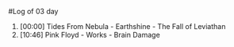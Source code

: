 #Log of 03 day

1. [00:00] Tides From Nebula - Earthshine - The Fall of Leviathan
1. [10:46] Pink Floyd - Works - Brain Damage

